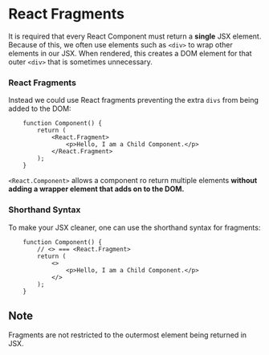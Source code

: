 # React Fragments
It is required that every React Component must return a **single** JSX element. 
Because of this, we often use elements such as `<div>` to wrap other elements in our JSX. 
When rendered, this creates a DOM element for that outer `<div>` that is sometimes unnecessary.

### React Fragments
Instead we could use React fragments preventing the extra `divs` from being added to the DOM: 

        function Component() {
            return (
                <React.Fragment>
                    <p>Hello, I am a Child Component.</p>
                </React.Fragment>
            );
        }

`<React.Component>` allows a component ro return multiple elements **without adding a wrapper element that adds on to the DOM.**

### Shorthand Syntax
To make your JSX cleaner, one can use the shorthand syntax for fragments:

        function Component() {
            // <> === <React.Fragment>
            return (
                <>
                    <p>Hello, I am a Child Component.</p>
                </>
            );
        }

## Note
Fragments are not restricted to the outermost element being returned in JSX.
